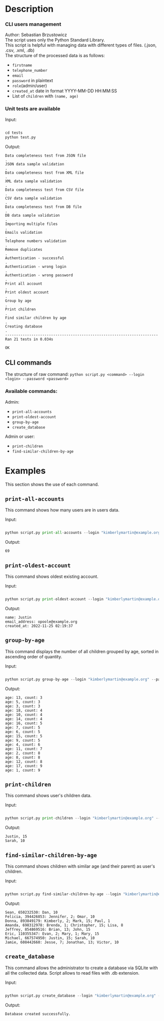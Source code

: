 # Description
### CLI users management
Author: Sebastian Brzustowicz  
The script uses only the Python Standard Library.  
This script is helpful with managing data with different types of files. (.json, .csv, .xml, .db)  
The structure of the processed data is as follows:
- `firstname`
- `telephone_number`
- `email`
- `password` in plaintext
- `role`(admin/user)
- `created_at` date in format YYYY-MM-DD HH:MM:SS
- List of `children` with `(name, age)`

### Unit tests are available
Input:

```python

cd tests
python test.py

```

Output:

```
Data completeness test from JSON file
.
JSON data sample validation
.
Data completeness test from XML file
.
XML data sample validation
.
Data completeness test from CSV file
.
CSV data sample validation
.
Data completeness test from DB file
.
DB data sample validation
.
Importing multiple files
.
Emails validation
.
Telephone numbers validation
.
Remove duplicates
.
Authentication - successful
.
Authentication - wrong login
.
Authentication - wrong password
.
Print all account
.
Print oldest account
.
Group by age
.
Print children
.
Find similar children by age
.
Creating database
.
----------------------------------------------------------------------
Ran 21 tests in 0.034s

OK
```

## CLI commands
The structure of raw command: `python script.py <command> --login <login> --password <password>`

### Available commands:
Admin:
- `print-all-accounts`
- `print-oldest-account`
- `group-by-age`
- `create_database`
  
Admin or user:
- `print-children`
- `find-similar-children-by-age`

# Examples
This section shows the use of each command.

## `print-all-accounts`
This command shows how many users are in users data.

Input:

```python

python script.py print-all-accounts --login "kimberlymartin@example.org" --password "ns6REVen+g"

```

Output:

```
69
```

## `print-oldest-account`
This command shows oldest existing account.

Input:

```python

python script.py print-oldest-account --login "kimberlymartin@example.org" --password "ns6REVen+g"

```

Output:

```
name: Justin
email_address: opoole@example.org
created_at: 2022-11-25 02:19:37
```

## `group-by-age`
This command displays the number of all children grouped by age, sorted in ascending order of quantity.

Input:

```python

python script.py group-by-age --login "kimberlymartin@example.org" --password "ns6REVen+g"

```

Output:

```
age: 13, count: 3
age: 5, count: 3
age: 3, count: 3
age: 18, count: 4
age: 10, count: 4
age: 14, count: 4
age: 16, count: 5
age: 7, count: 5
age: 6, count: 5
age: 15, count: 5
age: 9, count: 5
age: 4, count: 6
age: 11, count: 7
age: 2, count: 8
age: 8, count: 8
age: 12, count: 8
age: 17, count: 9
age: 1, count: 9
```

## `print-children`
This command shows user's children data.

Input:

```python

python script.py print-children --login "kimberlymartin@example.org" --password "ns6REVen+g"

```

Output:

```
Justin, 15
Sarah, 10
```

## `find-similar-children-by-age`
This command shows children with similar age (and their parent) as user's children.

Input:

```python

python script.py find-similar-children-by-age --login "kimberlymartin@example.org" --password "ns6REVen+g"

```

Output:

```
Sean, 650232530: Dan, 10
Felicia, 394426853: Jennifer, 2; Omar, 10
Donna, 893849179: Kimberly, 2; Mark, 15; Paul, 1
Amanda, 698312978: Brenda, 1; Christopher, 15; Lisa, 8
Jeffrey, 854869516: Brian, 13; John, 15
Eric, 110355347: Evan, 2; Mary, 1; Mary, 15
Michael, 667574950: Justin, 15; Sarah, 10
Jamie, 608442660: Jesse, 7; Jonathan, 13; Victor, 10
```

## `create_database`
This command allows the administrator to create a database via SQLite with all the collected data. Script allows to read files with .db extension.

Input:

```python

python script.py create_database --login "kimberlymartin@example.org" --password "ns6REVen+g"

```

Output:

```
Database created successfully.
```
